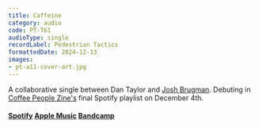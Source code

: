 ```yaml
---
title: Caffeine
category: audio
code: PT-T61
audioType: single
recordLabel: Pedestrian Tactics
formattedDate: 2024-12-13
images:
- pt-a11-cover-art.jpg
---
```


A collaborative single between Dan Taylor and [Josh Brugman](http://instagram.com/joshbrugman). Debuting in [Coffee People Zine's](https://coffeepeople.org) final Spotify playlist on December 4th.

#### [Spotify](https://open.spotify.com/track/41yXLEHlCL2N1ReitmLVqn?si=Dwz-e5UESxqglIgICAQvLA&context=spotify%3Aalbum%3A5wyKAQDU8e6KAgHIvzkRtd) [Apple Music](https://music.apple.com/us/album/caffeine-single/1783964141) [Bandcamp](https://pedestriantactics.bandcamp.com/track/caffeine)
